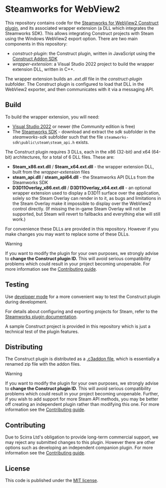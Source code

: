 # Steamworks for WebView2

This repository contains code for the [Steamworks for WebView2 Construct plugin](https://www.construct.net/en/make-games/addons/1105/steamworks-webview2), and its associated wrapper extension (a DLL which integrates the Steamworks SDK). This allows integrating Construct projects with Steam using the Windows WebView2 export option. There are two main components in this repository:

- *construct-plugin*: the Construct plugin, written in JavaScript using the [Construct Addon SDK](https://github.com/Scirra/Construct-Addon-SDK)
- *wrapper-extension*: a Visual Studio 2022 project to build the wrapper extension DLL, written in C++.

The wrapper extension builds an *.ext.dll* file in the *construct-plugin* subfolder. The Construct plugin is configured to load that DLL in the WebView2 exporter, and then communicates with it via a messaging API.

## Build

To build the wrapper extension, you will need:

- [Visual Studio 2022](https://visualstudio.microsoft.com/downloads/) or newer (the *Community* edition is free)
- The [Steamworks SDK](https://partner.steamgames.com/doc/sdk) - download and extract the *sdk* subfolder in the *steamworks-sdk* subfolder such that the file `steamworks-sdk\public\steam\steam_api.h` exists.

The Construct plugin requires 3 DLLs, each in the x86 (32-bit) and x64 (64-bit) architectures, for a total of 6 DLL files. These are:

- **Steam_x86.ext.dll** / **Steam_x64.ext.dll** - the wrapper extension DLL, built from the *wrapper-extension* files
- **steam_api.dll** / **steam_api64.dll** - the Steamworks API DLLs from the Steamworks SDK
- **D3D11Overlay_x86.ext.dll** / **D3D11Overlay_x64.ext.dll** - an optional wrapper extension used to display a D3D11 surface over the application, solely so the Steam Overlay can render in to it, as bugs and limitations in the Steam Overlay make it impossible to display over the WebView2 control directly. (If missing the in-game Steam Overlay will not be supported, but Steam will revert to fallbacks and everything else will still work.)

For convenience these DLLs are provided in this repository. However if you make changes you may want to replace some of these DLLs.

> [!WARNING]
> If you want to modify the plugin for your own purposes, we strongly advise to **change the Construct plugin ID.** This will avoid serious compatibility problems which could result in your project becoming unopenable. For more information see the [Contributing guide](CONTRIBUTING.md).

## Testing

Use [developer mode](https://www.construct.net/en/make-games/manuals/addon-sdk/guide/using-developer-mode) for a more convenient way to test the Construct plugin during development.

For details about configuring and exporting projects for Steam, refer to the [Steamworks plugin documentation](https://www.construct.net/en/make-games/addons/1105/steamworks-webview2/documentation).

A sample Construct project is provided in this repository which is just a technical test of the plugin features.

## Distributing

The Construct plugin is distributed as a [.c3addon file](https://www.construct.net/en/make-games/manuals/addon-sdk/guide/c3addon-file), which is essentially a renamed zip file with the addon files.

> [!WARNING]
> If you want to modify the plugin for your own purposes, we strongly advise to **change the Construct plugin ID.** This will avoid serious compatibility problems which could result in your project becoming unopenable. Further, if you wish to add support for more Steam API methods, you may be better off creating an independent plugin rather than modifying this one. For more information see the [Contributing guide](CONTRIBUTING.md).

## Contributing

Due to Scirra Ltd's obligation to provide long-term commercial support, we may reject any submitted changes to this plugin. However there are other options such as developing an independent companion plugin. For more information see the [Contributing guide](CONTRIBUTING.md).

## License

This code is published under the [MIT license](LICENSE).